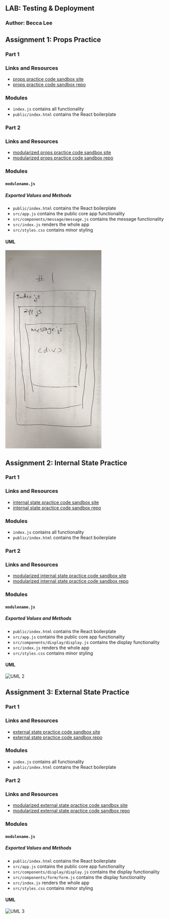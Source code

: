 ## LAB: Testing & Deployment

### Author: Becca Lee

## Assignment 1: Props Practice

### Part 1

### Links and Resources

- [props practice code sandbox site](https://r322p6ym4.codesandbox.io/)
- [props practice code sandbox repo](https://codesandbox.io/s/r322p6ym4)

### Modules
- `index.js` contains all functionality
- `public/index.html` contains the React boilerplate

### Part 2

### Links and Resources

- [modularized props practice code sandbox site](https://247l52p2o0.codesandbox.io/)
- [modularized props practice code sandbox repo](https://codesandbox.io/s/247l52p2o0)

### Modules

#### `modulename.js`

##### Exported Values and Methods

- `public/index.html` contains the React boilerplate
- `src/app.js` contains the public core app functionality
- `src/components/message/message.js` contains the message functionality
- `src/index.js` renders the whole app
- `src/styles.css` contains minor styling

#### UML

![UML 1](props-and-state.jpg)

## Assignment 2: Internal State Practice

### Part 1

### Links and Resources

- [internal state practice code sandbox site](https://pprxpwo1lq.codesandbox.io/)
- [internal state practice code sandbox repo](https://codesandbox.io/s/pprxpwo1lq)

### Modules
- `index.js` contains all functionality
- `public/index.html` contains the React boilerplate

### Part 2

### Links and Resources

- [modularized internal state practice code sandbox site](https://nnl2lqkrn0.codesandbox.io/)
- [modularized internal state practice code sandbox repo](https://codesandbox.io/s/nnl2lqkrn0)

### Modules

#### `modulename.js`

##### Exported Values and Methods

- `public/index.html` contains the React boilerplate
- `src/app.js` contains the public core app functionality
- `src/components/display/display.js` contains the display functionality
- `src/index.js` renders the whole app
- `src/styles.css` contains minor styling

#### UML

![UML 2](props-and-state-2.jpg)


## Assignment 3: External State Practice

### Part 1

### Links and Resources

- [external state practice code sandbox site](https://jz814wpq4y.codesandbox.io/)
- [external state practice code sandbox repo](https://codesandbox.io/s/jz814wpq4y)

### Modules
- `index.js` contains all functionality
- `public/index.html` contains the React boilerplate

### Part 2

### Links and Resources

- [modularized external state practice code sandbox site](https://j4xxy5nk39.codesandbox.io/)
- [modularized external state practice code sandbox repo](https://codesandbox.io/s/j4xxy5nk39)

### Modules

#### `modulename.js`

##### Exported Values and Methods

- `public/index.html` contains the React boilerplate
- `src/app.js` contains the public core app functionality
- `src/components/display/display.js` contains the display functionality
- `src/components/form/form.js` contains the display functionality
- `src/index.js` renders the whole app
- `src/styles.css` contains minor styling

#### UML

![UML 3](props-and-state-3.jpg)
